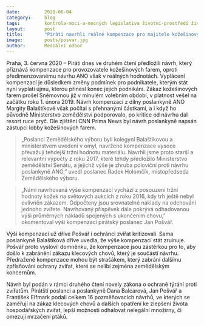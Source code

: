 ```yaml
---
date:         2020-06-04
category:     blog
tags:         kontrola-moci-a-mocných legislativa životní-prostředí živočišná-výroba zemědělství
layout:       post
title:        "Piráti navrhli reálné kompenzace pro majitele kožešinových farem, napravují tak návrh ANO ovlivněný lobbisty"
image:        posts/posvar.jpg
author:       Mediální odbor
---  
```



Praha, 3. června 2020 – Piráti dnes ve druhém čtení předložili návrh, který přiznává kompenzace pro provozovatele kožešinových farem, oproti předimenzovanému návrhu ANO však v reálných hodnotách. Vyplácení kompenzací je důsledkem změny podmínek pro podnikatele, kterým stát nyní vyplatí újmu, kterou přinesl konec jejich podnikání. Zákaz kožešinových farem prošel Sněmovnou již v minulém volebním období, v platnost vešel na začátku roku 1. února 2019. Návrh kompenzací z dílny poslankyně ANO Margity Balaštíkové však počítal s přehnanými částkami, a i když ho původně Ministerstvo zemědělství podporovalo, po kritice od návrhu dal resort ruce pryč. Dle zjištění CNN Prima News byl návrh poslankyně napsán zástupci lobby kožešinových farem.

> „Poslanci Zemědělského výboru byli kolegyní Balaštíkovou a ministerstvem uvedeni v omyl, navržené kompenzace vysoce převažují tehdejší tržní hodnotu materiálu. Navrhli jsme proto starší a relevantní výpočty z roku 2017, které tehdy předložilo Ministerstvo zemědělství Senátu, a jejichž výše je zhruba poloviční proti návrhu poslankyně ANO,” uvedl poslanec Radek Holomčík, místopředseda Zemědělského výboru.

> „Námi navrhovaná výše kompenzací vychází z posouzení tržní hodnoty kožek na světových aukcích z roku 2016, kdy trh ještě nebyl ovlivněn zákazem. Odpočteny jsou srovnatelné náklady na odchování jednoho zvířete. Navrhovaný příspěvek dále pokrývá odhadovanou výši průměrných nákladů spojených s ukončením chovu,” okomentoval výši kompenzací pirátský poslanec Jan Pošvář.

Výši kompenzací už dříve Pošvář i ochránci zvířat kritizovali. Sama poslankyně Balaštíková dříve uvedla, že výše kompenzací stát zruinuje. Pošvář proto vyslovil domněnku, že kompenzace jsou zástěrkou pro to, aby došlo k zabránění zákazu klecových chovů, který je součástí návrhu. Předražené kompenzace mohou být strašákem, který zabrání dalšímu zpřísňování ochrany zvířat, které se nelíbí zejména zemědělským koncernům. 

Návrh byl podán v rámci druhého čtení novely zákona o ochraně týrání proti zvířatům. Pirátští poslanci a poslankyně Dana Balcarová, Jan Pošvář a František Elfmark podali celkem 16 pozměňovacích návrhů, ve kterých se zaměřují na zákaz klecových chovů a dalších opatření ke zlepšení života hospodářských zvířat, lepší možnosti odhalovat nelegální množírny, či omezují mrzačení ptáků.
